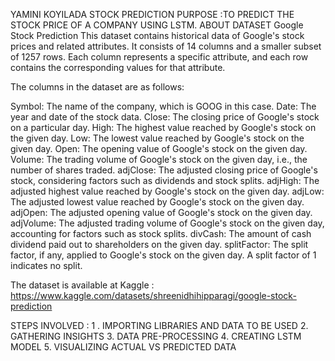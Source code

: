 YAMINI KOYILADA 
STOCK PREDICTION PURPOSE :TO PREDICT THE STOCK PRICE OF A COMPANY USING LSTM. ABOUT DATASET Google Stock Prediction This dataset contains historical data of Google's stock prices and related attributes. It consists of 14 columns and a smaller subset of 1257 rows. Each column represents a specific attribute, and each row contains the corresponding values for that attribute.

The columns in the dataset are as follows:

Symbol: The name of the company, which is GOOG in this case. Date: The year and date of the stock data.
Close: The closing price of Google's stock on a particular day. High: The highest value reached by Google's stock on the given day.
Low: The lowest value reached by Google's stock on the given day. Open: The opening value of Google's stock on the given day.
Volume: The trading volume of Google's stock on the given day, i.e., the number of shares traded.
adjClose: The adjusted closing price of Google's stock, considering factors such as dividends and stock splits.
adjHigh: The adjusted highest value reached by Google's stock on the given day.
adjLow: The adjusted lowest value reached by Google's stock on the given day.
adjOpen: The adjusted opening value of Google's stock on the given day.
adjVolume: The adjusted trading volume of Google's stock on the given day, accounting for factors such as stock splits.
divCash: The amount of cash dividend paid out to shareholders on the given day.
splitFactor: The split factor, if any, applied to Google's stock on the given day. A split factor of 1 indicates no split.

The dataset is available at Kaggle : https://www.kaggle.com/datasets/shreenidhihipparagi/google-stock-prediction

STEPS INVOLVED :
1 . IMPORTING LIBRARIES AND DATA TO BE USED
2. GATHERING INSIGHTS
3. DATA PRE-PROCESSING
4. CREATING LSTM MODEL
5. VISUALIZING ACTUAL VS PREDICTED DATA
